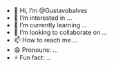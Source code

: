 - 👋 Hi, I’m @Gustavobalves
- 👀 I’m interested in ...
- 🌱 I’m currently learning ...
- 💞️ I’m looking to collaborate on ...
- 📫 How to reach me ...
- 😄 Pronouns: ...
- ⚡ Fun fact: ...

<!---
Gustavobalves/Gustavobalves is a ✨ special ✨ repository because its `README.md` (this file) appears on your GitHub profile.
You can click the Preview link to take a look at your changes.
--->
